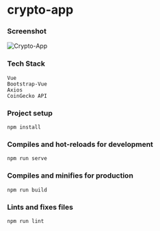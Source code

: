# crypto-app

### Screenshot
![Crypto-App](https://user-images.githubusercontent.com/23694053/137653691-36b86481-8fa2-499c-a31e-14e6e80f0323.png)

### Tech Stack
```
Vue
Bootstrap-Vue
Axios
CoinGecko API
```

### Project setup
```
npm install
```

### Compiles and hot-reloads for development
```
npm run serve
```

### Compiles and minifies for production
```
npm run build
```

### Lints and fixes files
```
npm run lint
```
